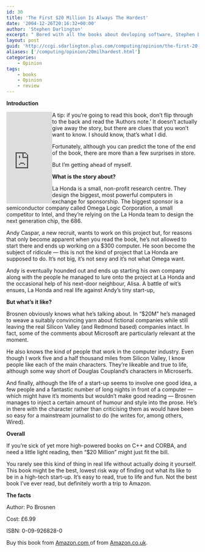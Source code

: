 ```yaml
---
id: 30
title: 'The First $20 Million Is Always The Hardest'
date: '2004-12-26T20:16:32+00:00'
author: 'Stephen Darlington'
excerpt: " Bored with all the books about devloping software, Stephen Darlington reads a book about typical startup in Silicon Valley.\r\n\r\n"
layout: post
guid: 'http://ccgi.sdarlington.plus.com/computing/opinion/the-first-20-million-is-always-the-hardest.html'
aliases: ['/computing/opinion/20milhardest.html']
categories:
    - Opinion
tags:
    - books
    - Opinion
    - review
---
```


**Introduction**

<iframe align="left" frameborder="0" marginheight="0" marginwidth="0" scrolling="no" src="http://rcm.amazon.com/e/cm?t=zx81orguk00&o=1&p=8&l=as1&asins=0679456996&fc1=000000&IS2=1&lt1=_blank&lc1=0000ff&bc1=000000&bg1=ffffff&f=ifr" style="width:120px;height:240px;"></iframe>A tip: if you’re going to read this book, don’t flip through to the back and read the ‘Authors note.’ It doesn’t actually give away the story, but there are clues that you won’t want to know. I should know, that’s what I did.

Fortunately, although you can predict the tone of the end of the book, there are more than a few surprises in store.

But I’m getting ahead of myself.

**What is the story about?**

La Honda is a small, non-profit research centre. They design the biggest, most powerful computers in exchange for sponsorship. The biggest sponsor is a semiconductor company called Omega Logic Corporation, a small competitor to Intel, and they’re relying on the La Honda team to design the next generation chip, the 686.

Andy Caspar, a new recruit, wants to work on this project but, for reasons that only become apparent when you read the book, he’s not allowed to start there and ends up working on a $300 computer. He soon become the subject of ridicule — this is not the kind of project that La Honda are supposed to do. It’s not big, it’s not sexy and it’s not what Omega want.

Andy is eventually hounded out and ends up starting his own company along with the people he managed to lure onto the project at La Honda and the occasional help of his next-door neighbour, Alisa. A battle of wit’s ensues, La Honda and real life against Andy’s tiny start-up,

**But what’s it like?**

Brosnen obviously knows what he’s talking about. In “$20M” he’s managed to weave a suitably convincing yarn about fictional companies while still leaving the real Silicon Valley (and Redmond based) companies intact. In fact, some of the comments about Microsoft are particularly relevant at the moment.

He also knows the kind of people that work in the computer industry. Even though I work five and a half thousand miles from Silicon Valley, I know people like each of the main characters. They’re likeable and true to life, although some way short of Douglas Coupland’s characters in Microserfs.

And finally, although the life of a start-up seems to involve one good idea, a few people and a fantastic number of long nights in front of a computer — which might have it’s moments but wouldn’t make good reading — Brosnen manages to inject a certain amount of humour and style into the prose. He’s in there with the character rather than criticising them as would have been so easy for a mainstream journalist to do (he writes for, among others, Wired).

**Overall**

If you’re sick of yet more high-powered books on C++ and CORBA, and need a little light reading, then “$20 Million” might just fit the bill.

You rarely see this kind of thing in real life without actually doing it yourself. This book might be the best, lowest risk way of finding out what its like to be in a high-tech start-up. It’s easy to read, true to life and fun. Not the best book I’ve ever read, but definitely worth a trip to Amazon.

**The facts**

Author: Po Brosnen

Cost: £6.99

ISBN: 0-09-926828-0

Buy this book from [Amazon.com ](http://www.amazon.com/exec/obidos/ASIN/0099268280/zx81orguk00) of from [ Amazon.co.uk](http://www.amazon.co.uk/exec/obidos/ASIN/0099268280/zx81orguk).
